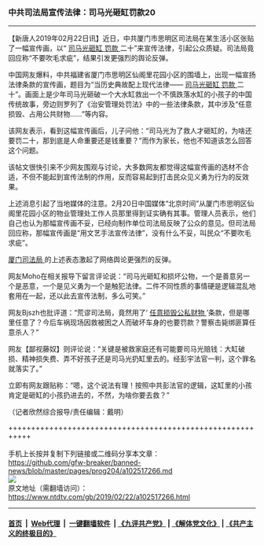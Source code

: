 ### 中共司法局宣传法律：司马光砸缸罚款20
------------------------

<div class="post_content">
 <p>
  【新唐人2019年02月22日讯】近日，中共厦门市思明区司法局在某生活小区张贴了一幅宣传画，以“
  <a href="https://www.ntdtv.com/gb/司马光砸缸.htm">
   司马光砸缸
  </a>
  <a href="https://www.ntdtv.com/gb/罚款.htm">
   罚款
  </a>
  二十”来宣传法律，引起公众质疑。司法局竟回应称“不要吹毛求疵”，结果引发更强烈的舆论反弹。
 </p>
 <p>
  中国网友爆料，中共福建省厦门市思明区仙阁里花园小区的围墙上，出现一幅宣扬法律条款的宣传画，题目为“当历史典故配上现代法律——
  <a href="https://www.ntdtv.com/gb/司马光砸缸.htm">
   司马光砸缸
  </a>
  <a href="https://www.ntdtv.com/gb/罚款.htm">
   罚款
  </a>
  二十”。画面上是少年司马光砸破一个大水缸救出一个不慎跌落水缸的小孩子的中国传统故事，旁边则罗列了《治安管理处罚法》中的一些法律条款，其中涉及“任意损毁、占用公共财物……”等内容。
 </p>
 <p>
  该网友表示，看到这幅宣传画后，儿子问他：“司马光为了救人才砸缸的，为啥还要罚二十，那到底是人命重要还是钱重要？”而作为家长，他也不知道该怎么回答这个问题。
 </p>
 <p>
  该帖文很快引来不少网友围观与讨论，大多数网友都觉得这幅宣传画的选材不合适，不但不能起到宣传法制的作用，反而容易起到打击民众见义勇为行为的反效果。
 </p>
 <p>
  上述消息引起了当地媒体的注意。2月20日中国媒体“北京时间”从厦门市思明区仙阁里花园小区的物业管理处工作人员那里得到证实确有其事。管理人员表示，他们自己也认为那幅宣传画不妥，已经向制作单位司法局反映了公众的意见。但司法局回应称，那幅宣传画是“用文艺手法宣传法律”，没有什么不妥，叫民众“不要吹毛求疵”。
 </p>
 <p>
  <a href="https://www.ntdtv.com/gb/厦门司法局.htm">
   厦门司法局
  </a>
  的上述表态激起了网络舆论更强烈的反弹。
 </p>
 <p>
  网友Moho在相关报导下留言评论说：“司马光砸缸和损坏公物，一个是善意另一个是恶意，一个是见义勇为一个是触犯法律。二件不同性质的事情硬是逻辑混乱地套用在一起，还以此去宣传法制，多么可笑。”
 </p>
 <p>
  网友Bjszh也批评道：“荒谬司法局，竟然用了‘
  <a href="https://www.ntdtv.com/gb/任意损毁公私财物.htm">
   任意损毁公私财物
  </a>
  ’条款，但是哪里任意了？今后车祸现场因救被困之人而破坏车身的也要罚款？警察击毙绑匪算任意杀人？”
 </p>
 <p>
  网友【鄙视藤奴】则评论说：“关键是被救家庭还有可能要司马光赔钱：大缸破损、精神损失费、弄不好孩子还是司马光扔缸里去的。经彭宇法官一判，这个罪名就落实了。”
 </p>
 <p>
  立即有网友跟贴称：“嗯，这个说法有理！按照中共彭法官的逻辑，这缸里的小孩肯定是砸缸的小孩扔进去的，不然，为啥你要去救？”
 </p>
 <p>
  （记者欣然综合报导/责任编辑：戴明）
 </p>
 <div class="single_ad">
 </div>
</div>

+++++++++++++++++++++++++++++++++++++++++++++++++++++++++++<br/><br/>
手机上长按并复制下列链接或二维码分享本文章：<br/>
https://github.com/gfw-breaker/banned-news/blob/master/pages/prog204/a102517266.md <br/>
<a href='https://github.com/gfw-breaker/banned-news/blob/master/pages/prog204/a102517266.md'><img src='https://github.com/gfw-breaker/banned-news/blob/master/pages/prog204/a102517266.md.png'/></a> <br/>
原文地址（需翻墙访问）：https://www.ntdtv.com/gb/2019/02/22/a102517266.html


------------------------
#### [首页](https://github.com/gfw-breaker/banned-news/blob/master/README.md) &nbsp;|&nbsp; [Web代理](https://github.com/labour-camp/helloworld) &nbsp;|&nbsp; [一键翻墙软件](https://github.com/gfw-breaker/nogfw/blob/master/README.md) &nbsp;| [《九评共产党》](https://github.com/gfw-breaker/9ping.md/blob/master/README.md#九评之一评共产党是什么) | [《解体党文化》](https://github.com/gfw-breaker/jtdwh.md/blob/master/README.md) | [《共产主义的终极目的》](https://github.com/gfw-breaker/gczydzjmd.md/blob/master/README.md)

